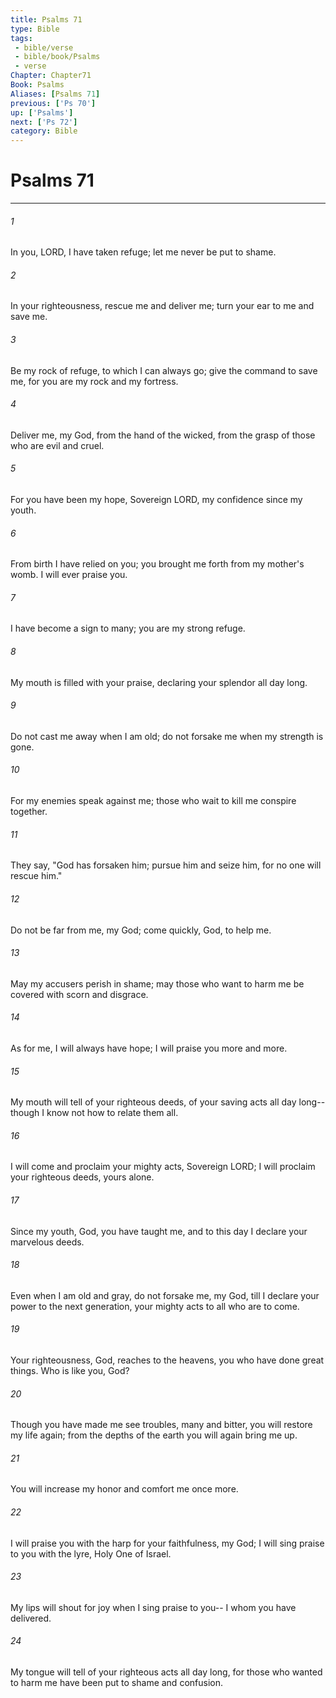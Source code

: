 ```yaml
---
title: Psalms 71
type: Bible
tags:
 - bible/verse
 - bible/book/Psalms
 - verse
Chapter: Chapter71
Book: Psalms
Aliases: [Psalms 71]
previous: ['Ps 70']
up: ['Psalms']
next: ['Ps 72']
category: Bible
---
```

# Psalms 71

***


###### 1 
In you, LORD, I have taken refuge; let me never be put to shame. 

###### 2 
In your righteousness, rescue me and deliver me; turn your ear to me and save me. 

###### 3 
Be my rock of refuge, to which I can always go; give the command to save me, for you are my rock and my fortress. 

###### 4 
Deliver me, my God, from the hand of the wicked, from the grasp of those who are evil and cruel. 

###### 5 
For you have been my hope, Sovereign LORD, my confidence since my youth. 

###### 6 
From birth I have relied on you; you brought me forth from my mother's womb. I will ever praise you. 

###### 7 
I have become a sign to many; you are my strong refuge. 

###### 8 
My mouth is filled with your praise, declaring your splendor all day long. 

###### 9 
Do not cast me away when I am old; do not forsake me when my strength is gone. 

###### 10 
For my enemies speak against me; those who wait to kill me conspire together. 

###### 11 
They say, "God has forsaken him; pursue him and seize him, for no one will rescue him." 

###### 12 
Do not be far from me, my God; come quickly, God, to help me. 

###### 13 
May my accusers perish in shame; may those who want to harm me be covered with scorn and disgrace. 

###### 14 
As for me, I will always have hope; I will praise you more and more. 

###### 15 
My mouth will tell of your righteous deeds, of your saving acts all day long-- though I know not how to relate them all. 

###### 16 
I will come and proclaim your mighty acts, Sovereign LORD; I will proclaim your righteous deeds, yours alone. 

###### 17 
Since my youth, God, you have taught me, and to this day I declare your marvelous deeds. 

###### 18 
Even when I am old and gray, do not forsake me, my God, till I declare your power to the next generation, your mighty acts to all who are to come. 

###### 19 
Your righteousness, God, reaches to the heavens, you who have done great things. Who is like you, God? 

###### 20 
Though you have made me see troubles, many and bitter, you will restore my life again; from the depths of the earth you will again bring me up. 

###### 21 
You will increase my honor and comfort me once more. 

###### 22 
I will praise you with the harp for your faithfulness, my God; I will sing praise to you with the lyre, Holy One of Israel. 

###### 23 
My lips will shout for joy when I sing praise to you-- I whom you have delivered. 

###### 24 
My tongue will tell of your righteous acts all day long, for those who wanted to harm me have been put to shame and confusion. 
